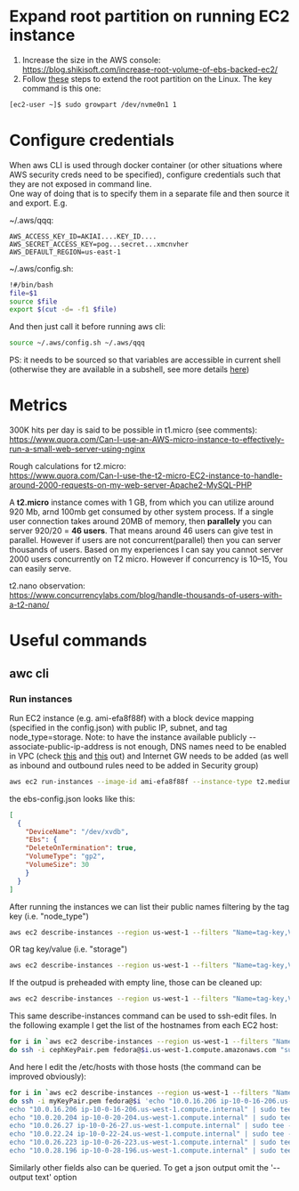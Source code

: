 
# Expand root partition on running EC2 instance

1. Increase the size in the AWS console:
   https://blog.shikisoft.com/increase-root-volume-of-ebs-backed-ec2/
2. Follow [these](https://docs.aws.amazon.com/AWSEC2/latest/UserGuide/recognize-expanded-volume-linux.html?icmpid=docs_ec2_console) steps to extend the root partition on the Linux. The key command is this one:
```sh
[ec2-user ~]$ sudo growpart /dev/nvme0n1 1
```
 

# Configure credentials
When aws CLI is used through docker container (or other situations where AWS security creds need to be specified), configure credentials such that they are not exposed in command line.  
One way of doing that is to specify them in a separate file and then source it and export. E.g.  

~/.aws/qqq:
```
AWS_ACCESS_KEY_ID=AKIAI....KEY_ID....
AWS_SECRET_ACCESS_KEY=pog...secret...xmcnvher
AWS_DEFAULT_REGION=us-east-1
```
~/.aws/config.sh:
```sh
!#/bin/bash
file=$1
source $file
export $(cut -d= -f1 $file)
```
And then just call it before running aws cli:  
```sh
source ~/.aws/config.sh ~/.aws/qqq
```
PS: it needs to be sourced so that variables are accessible in current shell (otherwise they are available in a subshell, see more details [here](https://stackoverflow.com/questions/10781824/export-not-working-in-my-shell-script))

# Metrics
300K hits per day is said to be possible in t1.micro (see comments):  
https://www.quora.com/Can-I-use-an-AWS-micro-instance-to-effectively-run-a-small-web-server-using-nginx

Rough calculations for t2.micro:  
https://www.quora.com/Can-I-use-the-t2-micro-EC2-instance-to-handle-around-2000-requests-on-my-web-server-Apache2-MySQL-PHP

A **t2.micro** instance comes with 1 GB, from which you can utilize around 920 Mb, arnd 100mb get consumed by other system process. 
If a single user connection takes around 20MB of memory, 
then **parallely** you can server 920/20 = **46 users**. That means around 46 users can give test in parallel. 
However if users are not concurrent(parallel) then you can server thousands of users. 
Based on my experiences I can say you cannot server 2000 users concurrently on T2 micro. However if concurrency is 10–15, You can easily serve.


t2.nano observation:  
https://www.concurrencylabs.com/blog/handle-thousands-of-users-with-a-t2-nano/

# Useful commands
## awc cli
### Run instances
Run EC2 instance (e.g. ami-efa8f88f) with a block device mapping (specified in the config.json) with public IP, subnet, and tag node_type=storage.
Note: to have the instance available publicly --associate-public-ip-address is not enough, DNS names need to be enabled in VPC (check [this](https://forums.aws.amazon.com/thread.jspa?threadID=316395) and [this](https://www.edureka.co/community/12614/ec2-instance-has-no-public-dns) out) and Internet GW needs to be added (as well as inbound and outbound rules need to be added in Security group)
```sh
aws ec2 run-instances --image-id ami-efa8f88f --instance-type t2.medium --block-device-mappings file://$(pwd)/../ebs-config.json --key-name myKeyPair --associate-public-ip-address --region us-west-1 --subnet-id subnet-0b9d48bbca2dc7aa7 --tag-specifications 'ResourceType=instance,Tags=[{Key=node_type,Value=storage}]'
```
the ebs-config.json looks like this:
```json
[
  {
    "DeviceName": "/dev/xvdb",
    "Ebs": {
    "DeleteOnTermination": true,
    "VolumeType": "gp2",
    "VolumeSize": 30
    }
  }
]
```
After running the instances we can list their public names filtering by the tag key (i.e. "node_type")
```sh
aws ec2 describe-instances --region us-west-1 --filters "Name=tag-key,Values=node_type" --query 'Reservations[*].Instances[*].PublicDnsName' --output text
```
OR tag key/value (i.e. "storage")
```sh
aws ec2 describe-instances --region us-west-1 --filters "Name=tag-key,Values=node_type" --filters "Name=tag-value,Values=monitor" --query 'Reservations[*].Instances[*].PublicDnsName' --output text
```
If the outpud is preheaded with empty line, those can be cleaned up:
```sh
aws ec2 describe-instances --region us-west-1 --filters "Name=tag-key,Values=node_type" --filters "Name=tag-value,Values=monitor" --query 'Reservations[*].Instances[*].PublicDnsName' --output text| sed '/^$/d'
```
This same describe-instances command can be used to ssh-edit files. In the following example I get the list of the hostnames from each EC2 host:
```sh
for i in `aws ec2 describe-instances --region us-west-1 --filters "Name=tag-key,Values=node_type" --query 'Reservations[*].Instances[*].PublicDnsName' --output text`; \ 
do ssh -i cephKeyPair.pem fedora@$i.us-west-1.compute.amazonaws.com "sudo hostname"; done
```
And here I edit the /etc/hosts with those hosts (the command can be improved obviously):
```sh
for i in `aws ec2 describe-instances --region us-west-1 --filters "Name=tag-key,Values=node_type" --query 'Reservations[*].Instances[*].PublicDnsName' --output text`; \
do ssh -i myKeyPair.pem fedora@$i 'echo "10.0.16.206 ip-10-0-16-206.us-west-1.compute.internal" | sudo tee -a /etc/hosts; \
echo "10.0.16.206 ip-10-0-16-206.us-west-1.compute.internal" | sudo tee -a /etc/hosts; \
echo "10.0.20.204 ip-10-0-20-204.us-west-1.compute.internal" | sudo tee -a /etc/hosts; \
echo "10.0.26.27 ip-10-0-26-27.us-west-1.compute.internal" | sudo tee -a /etc/hosts; \
echo "10.0.22.24 ip-10-0-22-24.us-west-1.compute.internal" | sudo tee -a /etc/hosts; \
echo "10.0.26.223 ip-10-0-26-223.us-west-1.compute.internal" | sudo tee -a /etc/hosts; \
echo "10.0.28.196 ip-10-0-28-196.us-west-1.compute.internal" | sudo tee -a /etc/hosts'; done
```

Similarly other fields also can be queried. To get a json output omit the '--output text' option 

